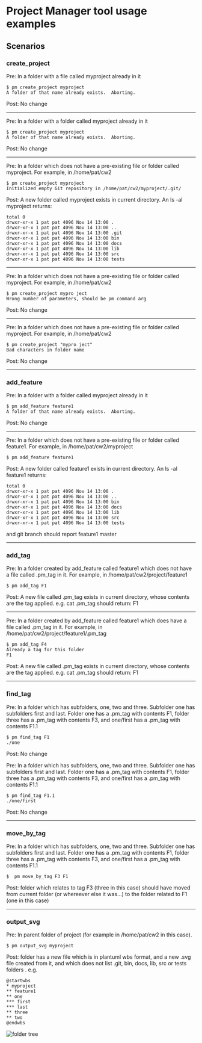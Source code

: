 # Project Manager tool usage examples

## Scenarios

### create_project

>>>
Pre:  In a folder with a file called myproject already in it

```
$ pm create_project myproject
A folder of that name already exists.  Aborting.
```

Post: No change
>>>
---
>>>
Pre:  In a folder with a folder called myproject already in it

```
$ pm create_project myproject
A folder of that name already exists.  Aborting.
```

Post: No change
>>>
---
>>>
Pre: In a folder which does not have a pre-existing file or folder called myproject.
  For example, in /home/pat/cw2

```
$ pm create_project myproject
Initialized empty Git repository in /home/pat/cw2/myproject/.git/
```

Post: A new folder called myproject exists in current directory.  An ls -al myproject returns:

```
total 0
drwxr-xr-x 1 pat pat 4096 Nov 14 13:00 .
drwxr-xr-x 1 pat pat 4096 Nov 14 13:00 ..
drwxr-xr-x 1 pat pat 4096 Nov 14 13:00 .git
drwxr-xr-x 1 pat pat 4096 Nov 14 13:00 bin
drwxr-xr-x 1 pat pat 4096 Nov 14 13:00 docs
drwxr-xr-x 1 pat pat 4096 Nov 14 13:00 lib
drwxr-xr-x 1 pat pat 4096 Nov 14 13:00 src
drwxr-xr-x 1 pat pat 4096 Nov 14 13:00 tests
```
>>>
---
>>>
Pre: In a folder which does not have a pre-existing file or folder called myproject.
  For example, in /home/pat/cw2

```
$ pm create_project mypro ject
Wrong number of parameters, should be pm command arg
```

Post: No change
>>>
---
>>>
Pre: In a folder which does not have a pre-existing file or folder called myproject.
  For example, in /home/pat/cw2

```
$ pm create_project "mypro ject"
Bad characters in folder name
```
Post: No change
>>>
---

### add_feature
>>>
Pre:  In a folder with a folder called myproject already in it

```
$ pm add_feature feature1 
A folder of that name already exists.  Aborting.
```

Post: No change
>>>
---
>>>
Pre: In a folder which does not have a pre-existing file or folder called feature1.
  For example, in /home/pat/cw2/myproject

```
$ pm add_feature feature1

```

Post: A new folder called feature1 exists in current directory.  An ls -al feature1 returns:
```
total 0
drwxr-xr-x 1 pat pat 4096 Nov 14 13:00 .
drwxr-xr-x 1 pat pat 4096 Nov 14 13:00 ..
drwxr-xr-x 1 pat pat 4096 Nov 14 13:00 bin
drwxr-xr-x 1 pat pat 4096 Nov 14 13:00 docs
drwxr-xr-x 1 pat pat 4096 Nov 14 13:00 lib
drwxr-xr-x 1 pat pat 4096 Nov 14 13:00 src
drwxr-xr-x 1 pat pat 4096 Nov 14 13:00 tests
```
and git branch should report
feature1
master
>>>
---
### add_tag

>>>

Pre: In a folder created by add_feature called feature1 which does not have a file called .pm_tag in it.  For example, in /home/pat/cw2/project/feature1

```
$ pm add_tag F1
```
Post: A new file called .pm_tag exists in current directory, whose contents are the tag applied.  e.g. cat .pm_tag should return:
F1


>>>
---
>>>
Pre: In a folder created by add_feature called feature1 which does have a file called .pm_tag in it.  For example, in /home/pat/cw2/project/feature1/.pm_tag

```
$ pm add_tag F4
Already a tag for this folder
F1
```
Post: A new file called .pm_tag exists in current directory, whose contents are the tag applied.  e.g. cat .pm_tag should return:
F1
>>>
---

### find_tag
>>>
Pre: In a folder which has subfolders, one, two and three.  Subfolder one has subfolders first and last.  Folder one has a .pm_tag with contents F1, folder three has a .pm_tag with contents F3, and one/first has a .pm_tag with contents F1.1
```
$ pm find_tag F1
./one
```
Post: No change

Pre: In a folder which has subfolders, one, two and three.  Subfolder one has subfolders first and last.  Folder one has a .pm_tag with contents F1, folder three has a .pm_tag with contents F3, and one/first has a .pm_tag with contents F1.1
```
$ pm find_tag F1.1
./one/first
```
Post: No change
>>>
---
### move_by_tag
>>>
Pre: In a folder which has subfolders, one, two and three.  Subfolder one has subfolders first and last.  Folder one has a .pm_tag with contents F1, folder three has a .pm_tag with contents F3, and one/first has a .pm_tag with contents F1.1
```
$  pm move_by_tag F3 F1
```

Post: folder which relates to tag F3 (three in this case) should have moved from current folder (or whereever else it was...) to the folder related to F1 (one in this case)
>>>
---
### output_svg
>>>
Pre: In parent folder of project (for example in /home/pat/cw2 in this case).  
```
$ pm output_svg myproject
```

Post: folder has a new file which is in plantuml wbs format, and a new .svg file created from it, and which does not list .git, bin, docs, lib, src or tests folders .  e.g.
```
@startwbs
* myproject
** feature1
** one
*** first
*** last
** three
** two
@endwbs
```
![folder tree](tree.svg "Image of folder tree")
>>>
